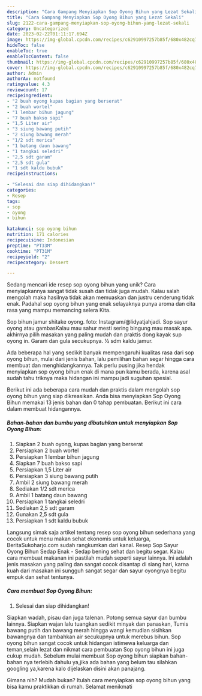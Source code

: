 ```yaml
---
description: "Cara Gampang Menyiapkan Sop Oyong Bihun yang Lezat Sekali"
title: "Cara Gampang Menyiapkan Sop Oyong Bihun yang Lezat Sekali"
slug: 2122-cara-gampang-menyiapkan-sop-oyong-bihun-yang-lezat-sekali
category: Uncategorized
date: 2023-02-22T01:11:17.694Z
image: https://img-global.cpcdn.com/recipes/c62910997257b85f/680x482cq70/sop-oyong-bihun-foto-resep-utama.jpg
hideToc: false
enableToc: true
enableTocContent: false
thumbnail: https://img-global.cpcdn.com/recipes/c62910997257b85f/680x482cq70/sop-oyong-bihun-foto-resep-utama.jpg
cover: https://img-global.cpcdn.com/recipes/c62910997257b85f/680x482cq70/sop-oyong-bihun-foto-resep-utama.jpg
author: Admin
authorAv: notfound
ratingvalue: 4.3
reviewcount: 17
recipeingredient:
- "2 buah oyong kupas bagian yang berserat"
- "2 buah wortel"
- "1 lembar bihun jagung"
- "7 buah bakso sapi"
- "1,5 Liter air"
- "3 siung bawang putih"
- "2 siung bawang merah"
- "1/2 sdt merica"
- "1 batang daun bawang"
- "1 tangkai seledri"
- "2,5 sdt garam"
- "2,5 sdt gula"
- "1 sdt kaldu bubuk"
recipeinstructions:

- "Selesai dan siap dihidangkan!"
categories:
- Resep
tags:
- sop
- oyong
- bihun

katakunci: sop oyong bihun 
nutrition: 171 calories
recipecuisine: Indonesian
preptime: "PT33M"
cooktime: "PT31M"
recipeyield: "2"
recipecategory: Dessert

---
```





Sedang mencari ide resep sop oyong bihun yang unik? Cara menyiapkannya sangat tidak susah dan tidak juga mudah. Kalau salah mengolah maka hasilnya tidak akan memuaskan dan justru cenderung tidak enak. Padahal sop oyong bihun yang enak selayaknya punya aroma dan cita rasa yang mampu memancing selera Kita.





Sop bihun jamur shitake oyong. foto: Instagram/@lidyatjahjadi. Sop sayur oyong atau gambasKalau mau sahur mesti sering bingung mau masak apa. akhirnya pilih masakan yang paling mudah dan praktis dong kayak sup oyong in. Garam dan gula secukupnya. ½ sdm kaldu jamur.

Ada beberapa hal yang sedikit banyak mempengaruhi kualitas rasa dari sop oyong bihun, mulai dari jenis bahan, lalu pemilihan bahan segar hingga cara membuat dan menghidangkannya. Tak perlu pusing jika hendak menyiapkan sop oyong bihun enak di mana pun kamu berada, karena asal sudah tahu triknya maka hidangan ini mampu jadi suguhan spesial.






Berikut ini ada beberapa cara mudah dan praktis dalam mengolah sop oyong bihun yang siap dikreasikan. Anda bisa menyiapkan Sop Oyong Bihun memakai 13 jenis bahan dan 0 tahap pembuatan. Berikut ini cara dalam membuat hidangannya.

<!--inarticleads1-->

##### Bahan-bahan dan bumbu yang dibutuhkan untuk menyiapkan Sop Oyong Bihun:

1. Siapkan 2 buah oyong, kupas bagian yang berserat
1. Persiapkan 2 buah wortel
1. Persiapkan 1 lembar bihun jagung
1. Siapkan 7 buah bakso sapi
1. Persiapkan 1,5 Liter air
1. Persiapkan 3 siung bawang putih
1. Ambil 2 siung bawang merah
1. Sediakan 1/2 sdt merica
1. Ambil 1 batang daun bawang
1. Persiapkan 1 tangkai seledri
1. Sediakan 2,5 sdt garam
1. Gunakan 2,5 sdt gula
1. Persiapkan 1 sdt kaldu bubuk


Langsung simak saja artikel tentang resep sop oyong bihun sederhana yang cocok untuk menu makan sehat ekonomis untuk keluarga, BeritaSukoharjo.com sudah rangkumkan dari kanal. Resep Sop Sayur Oyong Bihun Sedap Enak - Sedap bening sehat dan begitu segar. Kalau cara membuat makanan ini pastilah mudah seperti sayur lainnya. Ini adalah jenis masakan yang paling dan sangat cocok disantap di siang hari, karna kuah dari masakan ini sungguh sangat segar dan sayur oyongnya begitu empuk dan sehat tentunya. 

<!--inarticleads2-->

##### Cara membuat Sop Oyong Bihun:


1. Selesai dan siap dihidangkan!

Siapkan wadah, pisau dan juga talenan. Potong semua sayur dan bumbu lainnya. Siapkan wajan lalu tuangkan sedikit minyak dan panaskan, Tumis bawang putih dan bawang merah hingga wangi kemudian sisihkan bawangnya dan tambahkan air secukupnya untuk merebus bihun. Sop oyong bihun sangat cocok untuk hidangan istimewa keluarga dan teman,selain lezat dan nikmat cara pembuatan Sop oyong bihun ini juga cukup mudah. Sebelum mulai membuat Sop oyong bihun siapkan bahan-bahan nya terlebih dahulu ya,jika ada bahan yang belum tau silahkan googling ya,karena kalo dijelaskan disini akan panajang. 

Gimana nih? Mudah bukan? Itulah cara menyiapkan sop oyong bihun yang bisa kamu praktikkan di rumah. Selamat menikmati
